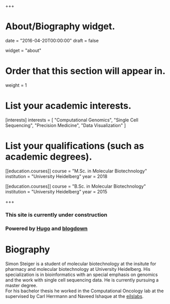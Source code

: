 +++
# About/Biography widget.

date = "2016-04-20T00:00:00"
draft = false

widget = "about"

# Order that this section will appear in.
weight = 1

# List your academic interests.
[interests]
  interests = [
    "Computational Genomics",
    "Single Cell Sequencing",
    "Precision Medicine",
    "Data Visualization"
  ]

# List your qualifications (such as academic degrees).
[[education.courses]]
  course = "M.Sc. in Molecular Biotechnology"
  institution = "University Heidelberg"
  year = 2018

[[education.courses]]
  course = "B.Sc. in Molecular Biotechnology"
  institution = "University Heidelberg"
  year = 2015

+++

### This site is currently under construction 
### Powered by [Hugo](https://gohugo.io/) and [blogdown](https://github.com/rstudio/blogdown)

# Biography

Simon Steiger is a student of molecular biotechnology at the insitute for pharmacy and molecular biotechnology at University Heidelberg. His specialization is in bioinformatics with an special emphasis on genomics and the work with single cell sequencing data. He is currently pursuing a master degree.   
For his bachelor thesis he worked in the Computational Oncology lab at the supervised by Carl Herrmann and Naveed Ishaque at the  [eilslabs](https://ibios.dkfz.de/tbi/computational-oncology). 

